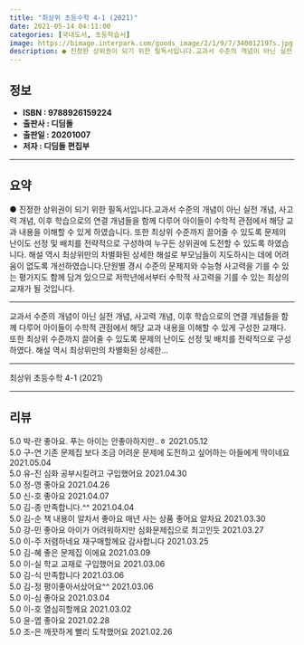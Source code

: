 ```yaml
---
title: "최상위 초등수학 4-1 (2021)"
date: 2021-05-14 04:11:00
categories: [국내도서, 초등학습서]
image: https://bimage.interpark.com/goods_image/2/1/9/7/340012197s.jpg
description: ● 진정한 상위권이 되기 위한 필독서입니다.교과서 수준의 개념이 아닌 실전 개념, 사고력 개념, 이후 학습으로의 연결 개념들을 함께 다루어 아이들이 수학적 관점에서 해당 교과 내용을 이해할 수 있게 하였습니다. 또한 최상위 수준까지 끌어줄 수 있도록 문제의 난이도 선정 및 배치를 전략
---
```


## **정보**

- **ISBN : 9788926159224**
- **출판사 : 디딤돌**
- **출판일 : 20201007**
- **저자 : 디딤돌 편집부**

------



## **요약**

●  진정한 상위권이 되기 위한 필독서입니다.교과서 수준의 개념이 아닌 실전 개념, 사고력 개념, 이후 학습으로의 연결 개념들을 함께 다루어 아이들이 수학적 관점에서 해당 교과 내용을 이해할 수 있게 하였습니다. 또한 최상위 수준까지 끌어줄 수 있도록 문제의 난이도 선정 및 배치를 전략적으로 구성하여 누구든 상위권에 도전할 수 있도록 하였습니다. 해설 역시 최상위만의 차별화된 상세한 해설로 부모님들이 지도하시는 데에 어려움이 없도록 개선하였습니다.단원별 경시 수준의 문제지와 수능형 사고력을 기를 수 있는 평가지도 함께 담겨 있으므로 저학년에서부터 수학적 사고력을 기를 수 있는 최상의 교재가 될 것입니다.

------

교과서 수준의 개념이 아닌 실전 개념, 사고력 개념, 이후 학습으로의 연결 개념들을 함께 다루어 아이들이 수학적 관점에서 해당 교과 내용을 이해할 수 있게 구성한 교재다. 또한 최상위 수준까지 끌어줄 수 있도록 문제의 난이도 선정 및 배치를 전략적으로 구성하였다. 해설 역시 최상위만의 차별화된 상세한... 

------


최상위 초등수학 4-1 (2021) 

------


## **리뷰** 

5.0 박-란 좋아요. 푸는 아이는 안좋아하지만..ㅎ 2021.05.12 <br/>5.0 구-연 기존 문제집 보다 조금 어려운 문제에 도전하고 싶어하는 아들에게 딱이네요 2021.05.04 <br/>5.0 유-진 심화 공부시킬려고 구입했어요 2021.04.30 <br/>5.0 정-영 좋아요 2021.04.26 <br/>5.0 신-호 좋아요 2021.04.07 <br/>5.0 김-종 만족합니다.^^ 2021.04.04 <br/>5.0 김-순 책 내용이 알차서 좋아요 매년 사는 상품 좋어요 알차요 2021.03.30 <br/>5.0 강-민 좋아요 아이가 어려워하지만 심화문제집으로 최고인듯 2021.03.27 <br/>5.0 이-주 저렴하네요 재구매할께요 감사합니다  2021.03.25 <br/>5.0 김-혜 좋은 문제집 이에요 2021.03.09 <br/>5.0 이-실 학교 교재로 구입했어요 2021.03.06 <br/>5.0 김-식 만족합니다 2021.03.06 <br/>5.0 김-정 평이좋아서샀어요^^ 2021.03.06 <br/>5.0 이-심 좋아요 2021.03.04 <br/>5.0 이-호 열심히할께요 2021.03.02 <br/>5.0 윤-엽 좋아요 2021.02.28 <br/>5.0 조-은 깨끗하게 빨리 도착했어요 2021.02.26 <br/>